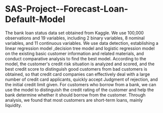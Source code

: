 # SAS-Project--Forecast-Loan-Default-Model
The bank loan status data set obtained from Kaggle. We use 100,000 observations and 19 variables, including 2 binary variables, 8 nominal variables, and 11 continuous variables. We use data detection, establishing a linear regression model ,decision tree model and logistic regression model on the existing basic customer information and related materials, and conduct comparative analysis to find the best model. According to the model, the customer's credit risk situation is analyzed and scored, and the best credit score to distinguish good customers from bad customers is obtained, so that credit card companies can effectively deal with a large number of credit card applicants, quickly accept Judgment of rejection, and the initial credit limit given. For customers who borrow from a bank, we can use the model to distinguish the credit rating of the customer and help the bank determine whether it should borrow from the customer. Through analysis, we found that most customers are short-term loans, mainly liquidity.

